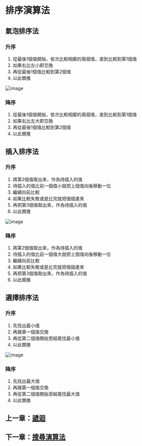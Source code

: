 # 排序演算法

## 氣泡排序法

### 升序
1. 從最後1個值開始，依次比較相鄰的兩個值，直到比較到第1個值
2. 如果右比左小即交換
3. 再從最後1個值比較到第2個值
4. 以此類推

![image](https://github.com/xixa3333/algorithm/assets/128284090/6d4bc85b-8a65-453d-b2c0-4607745bfa2c)

### 降序
1. 從最後1個值開始，依次比較相鄰的兩個值，直到比較到第1個值
2. 如果右比左大即交換
3. 再從最後1個值比較到第2個值
4. 以此類推

## 插入排序法

### 升序
1. 將第2個值取出來，作為待插入的值
2. 待插入的值比前一個值小就把上個值向後移動一位
3. 繼續向前比較
4. 如果比較失敗或是比完就把值插進來
5. 再把第3個值取出來，作為待插入的值
6. 以此類推

![image](https://github.com/xixa3333/algorithm/assets/128284090/80d787fb-abb4-4965-9acd-1bd9b3c214f6)

### 降序
1. 將第2個值取出來，作為待插入的值
2. 待插入的值比前一個值大就把上個值向後移動一位
3. 繼續向前比較
4. 如果比較失敗或是比完就把值插進來
5. 再把第3個值取出來，作為待插入的值
6. 以此類推

## 選擇排序法

### 升序
1. 先找出最小值
2. 再跟第一個值交換
3. 再從第二個值開始至結尾找最小值
4. 以此類推
  
  ![image](https://github.com/xixa3333/algorithm/assets/128284090/2b0830c0-5d60-44c7-b4f2-c6fac647caad)

### 降序
1. 先找出最大值
2. 再跟第一個值交換
3. 再從第二個值開始至結尾找最大值
4. 以此類推

## 上一章：[遞迴](https://github.com/xixa3333/algorithm/blob/main/%E9%81%9E%E8%BF%B4.md)
## 下一章：[搜尋演算法]()
